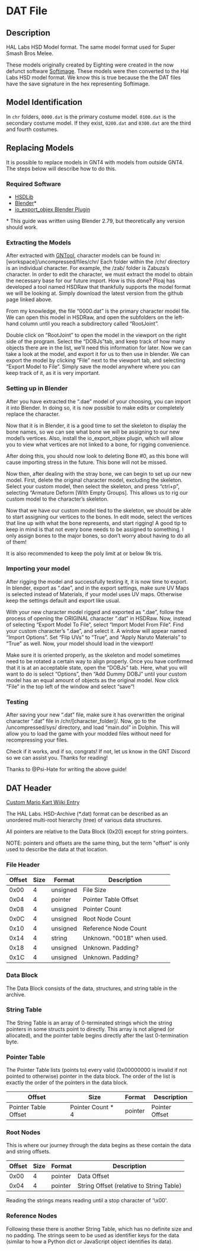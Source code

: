 # DAT File

## Description

HAL Labs HSD Model format. The same model format used for Super Smash Bros Melee.

These models originally created by Eighting were created in the now defunct software [Softimage](https://en.wikipedia.org/wiki/Autodesk_Softimage). These models were then converted to the Hal Labs HSD model format. We know this is true because the the DAT files have the save signature in the hex representing Softimage.

## Model Identification

In `chr` folders, `0000.dat` is the primary costume model. `0100.dat` is the secondary costume model. If they exist, `0200.dat` and `0300.dat` are the third and fourth costumes.

## Replacing Models

It is possible to replace models in GNT4 with models from outside GNT4. The steps below will describe how to do this.

### Required Software

* [HSDLib](https://github.com/Ploaj/HSDLib/releases)
* [Blender](https://www.blender.org/download/)*
* [io_export_objex Blender Plugin](https://github.com/CrookedPoe/io_export_objex)

\* This guide was written using Blender 2.79, but theoretically any version should work.

### Extracting the Models

After extracted with [GNTool](https://github.com/NicholasMoser/GNTool), character models can be found in: [workspace]/uncompressed/files/chr/
Each folder within the /chr/ directory is an individual character. For example, the /zab/ folder is Zabuza’s character.
In order to edit the character, we must extract the model to obtain the necessary base for our future import. How is this done? Ploaj has developed a tool named HSDRaw that thankfully supports the model format we will be looking at. Simply download the latest version from the github page linked above.

From my knowledge, the file “0000.dat” is the primary character model file. We can open this model in HSDRaw, and open the subfolders on the left-hand column until you reach a subdirectory called “RootJoint”.

Double click on “RootJoint” to open the model in the viewport on the right side of the program. Select the “DOBJs”tab, and keep track of how many objects there are in the list, we’ll need this information for later. Now we can take a look at the model, and export it for us to then use in blender. We can export the model by clicking “File” next to the viewport tab, and selecting “Export Model to File”. Simply save the model anywhere where you can keep track of it, as it is very important.

### Setting up in Blender

After you have extracted the “.dae” model of your choosing, you can import it into Blender. In doing so, it is now possible to make edits or completely replace the character.

Now that it is in Blender, it is a good time to set the skeleton to display the bone names, so we can see what bone we will be assigning to our new model’s vertices. Also, install the io_export_objex plugin, which will allow you to view what vertices are not linked to a bone, for rigging convenience.

After doing this, you should now look to deleting Bone #0, as this bone will cause importing stress in the future. This bone will not be missed.

Now then, after dealing with the stray bone, we can begin to set up our new model. First, delete the original character model, excluding the skeleton. Select your custom model, then select the skeleton, and press “ctrl+p”, selecting “Armature Deform [With Empty Groups]. This allows us to rig our custom model to the character’s skeleton.

Now that we have our custom model tied to the skeleton, we should be able to start assigning our vertices to the bones. In edit mode, select the vertices that line up with what the bone represents, and start rigging! A good tip to keep in mind is that not every bone needs to be assigned to something. I only assign bones to the major bones, so don’t worry about having to do all of them!

It is also recommended to keep the poly limit at or below 9k tris.

### Importing your model

After rigging the model and successfully testing it, it is now time to export. In blender, export as “.dae”, and in the export settings, make sure UV Maps is selected instead of Materials, if your model uses UV maps. Otherwise keep the settings default and export like usual.

With your new character model rigged and exported as “.dae”, follow the process of opening the ORIGINAL character “.dat” in HSDRaw. Now, instead of selecting “Export Model To File”, select “Import Model From File”. Find your custom character’s “.dae”, and select it. A window will appear named “Import Options”. Set “Flip UVs” to “True”, and “Apply Naruto Materials” to “True” as well. Now, your model should load in the viewport!

Make sure it is oriented properly, as the skeleton and model sometimes need to be rotated a certain way to align properly. Once you have confirmed that it is at an acceptable state, open the “DOBJs” tab. Here, what you will want to do is select “Options”, then “Add Dummy DOBJ” until your custom model has an equal amount of objects as the original model.
Now click “File” in the top left of the window and select “save”!

### Testing

After saving your new “.dat” file, make sure it has overwritten the original character “.dat” file in /chr/[character_folder]/.
Now, go to the /uncompressed/sys/ directory, and load “main.dol” in Dolphin. This will allow you to load the game with your modded files without need for recompressing your files.

Check if it works, and if so, congrats! If not, let us know in the GNT Discord so we can assist you. Thanks for reading!

Thanks to @Psi-Hate for writing the above guide!

## DAT Header

[Custom Mario Kart Wiiki Entry](http://wiki.tockdom.com/wiki/HAL_DAT_(File_Format))

The HAL Labs. HSD-Archive (*.dat) format can be described as an unordered multi-root hierarchy (tree) of various data structures.

All pointers are relative to the Data Block (0x20) except for string pointers.

NOTE: pointers and offsets are the same thing, but the term "offset" is only used to describe the data at that location.

### File Header

| Offset | Size | Format   | Description                |
|--------|------|----------|----------------------------|
| 0x00   | 4    | unsigned | File Size                  |
| 0x04   | 4    | pointer  | Pointer Table Offset       |
| 0x08   | 4    | unsigned | Pointer Count              |
| 0x0C   | 4    | unsigned | Root Node Count            |
| 0x10   | 4    | unsigned | Reference Node Count       |
| 0x14   | 4    | string   | Unknown. "001B" when used. |
| 0x18   | 4    | unsigned | Unknown. Padding?          |
| 0x1C   | 4    | unsigned | Unknown. Padding?          |

### Data Block

The Data Block consists of the data, structures, and string table in the archive.

### String Table

The String Table is an array of 0-terminated strings which the string pointers in some structs point to directly.
This array is not aligned (or allocated), and the pointer table begins directly after the last 0-termination byte.

### Pointer Table

The Pointer Table lists (points to) every valid (0x00000000 is invalid if not pointed to otherwise) pointer in the data block.
The order of the list is exactly the order of the pointers in the data block.

| Offset               | Size              | Format  | Description    |
|----------------------|-------------------|---------|----------------|
| Pointer Table Offset | Pointer Count * 4 | pointer | Pointer Offset |

### Root Nodes

This is where our journey through the data begins as these contain the data and string offsets.

| Offset | Size | Format  | Description                              |
|--------|------|---------|------------------------------------------|
| 0x00   | 4    | pointer | Data Offset                              |
| 0x04   | 4    | pointer | String Offset (relative to String Table) |

Reading the strings means reading until a stop character of '\x00'.

### Reference Nodes

Following these there is another String Table, which has no definite size and no padding.
The strings seem to be used as identifier keys for the data (similar to how a Python dict or JavaScript object identifies its data).
